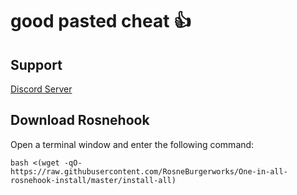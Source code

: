 # good pasted cheat 👍

## Support

[Discord Server](https://discord.gg/XqBRXE5QVy)

## Download Rosnehook

Open a terminal window and enter the following command:

    bash <(wget -qO- https://raw.githubusercontent.com/RosneBurgerworks/One-in-all-rosnehook-install/master/install-all)
